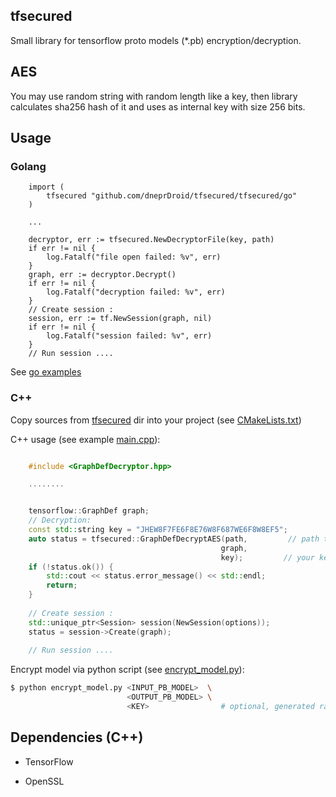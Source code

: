 ## tfsecured

Small library for tensorflow proto models (*.pb) encryption/decryption.

## AES

You may use random string with random length like a key, then library calculates sha256 hash of it and uses as internal key with size 256 bits.

## Usage 

### Golang 

```golang 
    import (
        tfsecured "github.com/dneprDroid/tfsecured/tfsecured/go"
    )

    ...

    decryptor, err := tfsecured.NewDecryptorFile(key, path)
    if err != nil {
        log.Fatalf("file open failed: %v", err)
    }
    graph, err := decryptor.Decrypt()
    if err != nil {
        log.Fatalf("decryption failed: %v", err)
    }
    // Create session :
    session, err := tf.NewSession(graph, nil)
    if err != nil {
        log.Fatalf("session failed: %v", err)
    }
    // Run session ....
```

See [go examples](/examples/go)

### C++

Copy sources from [tfsecured](/tfsecured) dir into your project (see [CMakeLists.txt](/examples/cpp/CMakeLists.txt))
 
C++ usage (see example [main.cpp](/examples/cpp/src/main.cpp)):

```cpp

    #include <GraphDefDecryptor.hpp>

    ........


    tensorflow::GraphDef graph;
    // Decryption: 
    const std::string key = "JHEW8F7FE6F8E76W8F687WE6F8W8EF5";
    auto status = tfsecured::GraphDefDecryptAES(path,         // path to *.pb file (frozen graph)
                                               graph,
                                               key);         // your key
    if (!status.ok()) {
        std::cout << status.error_message() << std::endl;
        return;
    }
    
    // Create session :
    std::unique_ptr<Session> session(NewSession(options));
    status = session->Create(graph);
    
    // Run session ....
```


Encrypt model via python script (see [encrypt_model.py](/python/encrypt_model.py)):

```bash
$ python encrypt_model.py <INPUT_PB_MODEL>  \
                          <OUTPUT_PB_MODEL> \  
                          <KEY>                # optional, generated randomly by script 

```

## Dependencies (C++)

* TensorFlow

* OpenSSL
